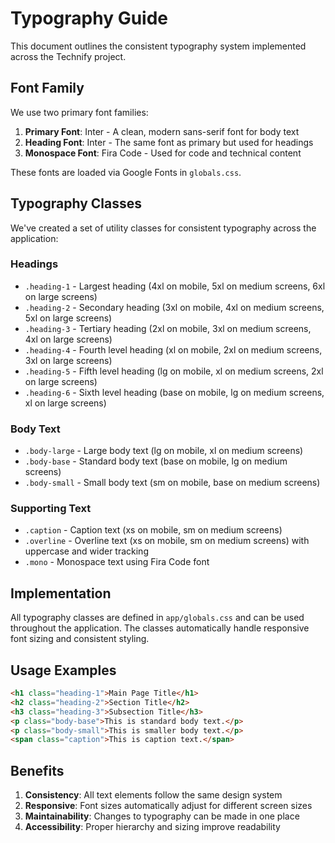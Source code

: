# Typography Guide

This document outlines the consistent typography system implemented across the Technify project.

## Font Family

We use two primary font families:

1. **Primary Font**: Inter - A clean, modern sans-serif font for body text
2. **Heading Font**: Inter - The same font as primary but used for headings
3. **Monospace Font**: Fira Code - Used for code and technical content

These fonts are loaded via Google Fonts in `globals.css`.

## Typography Classes

We've created a set of utility classes for consistent typography across the application:

### Headings

- `.heading-1` - Largest heading (4xl on mobile, 5xl on medium screens, 6xl on large screens)
- `.heading-2` - Secondary heading (3xl on mobile, 4xl on medium screens, 5xl on large screens)
- `.heading-3` - Tertiary heading (2xl on mobile, 3xl on medium screens, 4xl on large screens)
- `.heading-4` - Fourth level heading (xl on mobile, 2xl on medium screens, 3xl on large screens)
- `.heading-5` - Fifth level heading (lg on mobile, xl on medium screens, 2xl on large screens)
- `.heading-6` - Sixth level heading (base on mobile, lg on medium screens, xl on large screens)

### Body Text

- `.body-large` - Large body text (lg on mobile, xl on medium screens)
- `.body-base` - Standard body text (base on mobile, lg on medium screens)
- `.body-small` - Small body text (sm on mobile, base on medium screens)

### Supporting Text

- `.caption` - Caption text (xs on mobile, sm on medium screens)
- `.overline` - Overline text (xs on mobile, sm on medium screens) with uppercase and wider tracking
- `.mono` - Monospace text using Fira Code font

## Implementation

All typography classes are defined in `app/globals.css` and can be used throughout the application. The classes automatically handle responsive font sizing and consistent styling.

## Usage Examples

```html
<h1 class="heading-1">Main Page Title</h1>
<h2 class="heading-2">Section Title</h2>
<h3 class="heading-3">Subsection Title</h3>
<p class="body-base">This is standard body text.</p>
<p class="body-small">This is smaller body text.</p>
<span class="caption">This is caption text.</span>
```

## Benefits

1. **Consistency**: All text elements follow the same design system
2. **Responsive**: Font sizes automatically adjust for different screen sizes
3. **Maintainability**: Changes to typography can be made in one place
4. **Accessibility**: Proper hierarchy and sizing improve readability